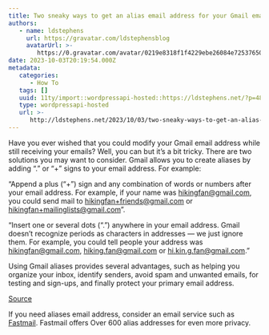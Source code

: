 ```yaml
---
title: Two sneaky ways to get an alias email address for your Gmail email address
authors:
   - name: ldstephens
     url: https://gravatar.com/ldstephensblog
     avatarUrl: >-
        https://0.gravatar.com/avatar/0219e8318f1f4229ebe26084e7253765017f43ca0c631be37dc6d0b8ad6e40a4?s=96&d=identicon&r=G
date: 2023-10-03T20:19:54.000Z
metadata:
   categories:
      - How To
   tags: []
   uuid: 11ty/import::wordpressapi-hosted::https://ldstephens.net/?p=4885
   type: wordpressapi-hosted
   url: >-
      http://ldstephens.net/2023/10/03/two-sneaky-ways-to-get-an-alias-email-address-for-your-gmail-email-address/
---
```


Have you ever wished that you could modify your Gmail email address while still receiving your emails? Well, you can but it’s a bit tricky. There are two solutions you may want to consider. Gmail allows you to create aliases by adding “.” or “+” signs to your email address. For example:

“Append a plus (“+”) sign and any combination of words or numbers after your email address. For example, if your name was hikingfan@gmail.com, you could send mail to hikingfan+friends@gmail.com or hikingfan+mailinglists@gmail.com”.

“Insert one or several dots (“.”) anywhere in your email address. Gmail doesn’t recognize periods as characters in addresses — we just ignore them. For example, you could tell people your address was hikingfan@gmail.com, hiking.fan@gmail.com or hi.kin.g.fan@gmail.com.”

Using Gmail aliases provides several advantages, such as helping you organize your inbox, identify senders, avoid spam and unwanted emails, for testing and sign-ups, and finally protect your primary email address.

[Source](https://gmail.googleblog.com/2008/03/2-hidden-ways-to-get-more-from-your.html)

If you need aliases email address, consider an email service such as [Fastmail](https://www.fastmail.com/?STKI=14726057). Fastmail offers Over 600 alias addresses for even more privacy.
